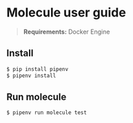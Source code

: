 # Molecule user guide

> **Requirements:**
Docker Engine

## Install

``` bash
$ pip install pipenv
$ pipenv install
```

## Run molecule

``` bash
$ pipenv run molecule test
```   

